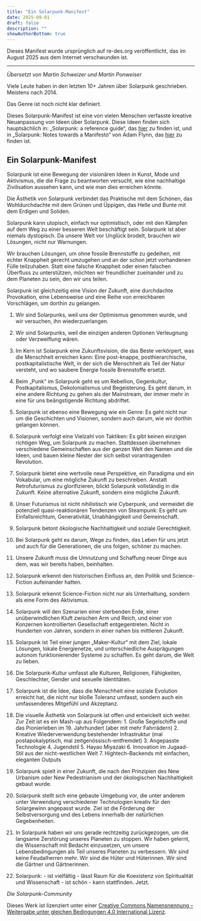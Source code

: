 ```yaml
---
title: "Ein Solarpunk-Manifest"
date: 2025-09-01
draft: false
description: ""
showAuthorBottom: true
---
```


Dieses Manifest wurde ursprünglich auf re-des.org veröffentlicht, das im August 2025 aus dem Internet verschwunden ist.

---

_Übersetzt von Martin Schweizer_ _und Martin Ponweiser_

Viele Leute haben in den letzten 10+ Jahren über Solarpunk geschrieben. Meistens nach 2014.

Das Genre ist noch nicht klar definiert.

Dieses Solarpunk-Manifest ist eine von vielen Menschen verfasste kreative Neuanpassung von Ideen über Solarpunk. Diese Ideen finden sich hauptsächlich in: „Solarpunk: a reference guide“, das [hier](https://medium.com/solarpunks/solarpunk-a-reference-guide-8bcf18871965) zu finden ist, und in „Solarpunk: Notes towards a Manifesto“ von Adam Flynn, das [hier](https://hieroglyph.asu.edu/2014/09/solarpunk-notes-toward-a-manifesto/) zu finden ist.

## Ein Solarpunk-Manifest

Solarpunk ist eine Bewegung der visionären Ideen in Kunst, Mode und Aktivismus, die die Frage zu beantworten versucht, wie eine nachhaltige Zivilisation aussehen kann, und wie man dies erreichen könnte.

Die Ästhetik von Solarpunk verbindet das Praktische mit dem Schönen, das Wohldurchdachte mit dem Grünen und Üppigen, das Helle und Bunte mit dem Erdigen und Soliden.

Solarpunk kann utopisch, einfach nur optimistisch, oder mit den Kämpfen auf dem Weg zu einer besseren Welt beschäftigt sein. Solarpunk ist aber niemals dystopisch. Da unsere Welt vor Unglück brodelt, brauchen wir Lösungen, nicht nur Warnungen.

Wir brauchen Lösungen, um ohne fossile Brennstoffe zu gedeihen, mit echter Knappheit gerecht umzugehen und an der schon jetzt vorhandenen Fülle teilzuhaben. Statt eine falsche Knappheit oder einen falschen Überfluss zu unterstützen, möchten wir freundlicher zueinander und zu dem Planeten zu sein, den wir uns teilen.

Solarpunk ist gleichzeitig eine Vision der Zukunft, eine durchdachte Provokation, eine Lebensweise und eine Reihe von erreichbaren Vorschlägen, um dorthin zu gelangen.

1.  Wir sind Solarpunks, weil uns der Optimismus genommen wurde, und wir versuchen, ihn wiederzuerlangen.
    
2.  Wir sind Solarpunks, weil die einzigen anderen Optionen Verleugnung oder Verzweiflung wären.
    
3.  Im Kern ist Solarpunk eine Zukunftsvision, die das Beste verkörpert, was die Menschheit erreichen kann: Eine post-knappe, posthierarchische, postkapitalistische Welt, in der sich die Menschheit als Teil der Natur versteht, und wo saubere Energie fossile Brennstoffe ersetzt.
    
4.  Beim „Punk“ im Solarpunk geht es um Rebellion, Gegenkultur, Postkapitalismus, Dekolonialismus und Begeisterung. Es geht darum, in eine andere Richtung zu gehen als der Mainstream, der immer mehr in eine für uns beängstigende Richtung abdriftet.
    
5.  Solarpunk ist ebenso eine Bewegung wie ein Genre: Es geht nicht nur um die Geschichten und Visionen, sondern auch darum, wie wir dorthin gelangen können.
    
6.  Solarpunk verfolgt eine Vielzahl von Taktiken: Es gibt keinen einzigen richtigen Weg, um Solarpunk zu machen. Stattdessen übernehmen verschiedene Gemeinschaften aus der ganzen Welt den Namen und die Ideen, und bauen kleine Nester der sich selbst vorantragenden Revolution.
    
7.  Solarpunk bietet eine wertvolle neue Perspektive, ein Paradigma und ein Vokabular, um eine mögliche Zukunft zu beschreiben. Anstatt Retrofuturismus zu glorifizieren, blickt Solarpunk vollständig in die Zukunft. Keine alternative Zukunft, sondern eine mögliche Zukunft.
    
8.  Unser Futurismus ist nicht nihilistisch wie Cyberpunk, und vermeidet die potenziell quasi-reaktionären Tendenzen von Steampunk: Es geht um Einfallsreichtum, Generativität, Unabhängigkeit und Gemeinschaft.
    
9.  Solarpunk betont ökologische Nachhaltigkeit und soziale Gerechtigkeit.
    
10.  Bei Solarpunk geht es darum, Wege zu finden, das Leben für uns jetzt und auch für die Generationen, die uns folgen, schöner zu machen.
    
11.  Unsere Zukunft muss die Umnutzung und Schaffung neuer Dinge aus dem, was wir bereits haben, beinhalten.
    
12.  Solarpunk erkennt den historischen Einfluss an, den Politik und Science-Fiction aufeinander hatten.
    
13.  Solarpunk erkennt Science-Fiction nicht nur als Unterhaltung, sondern als eine Form des Aktivismus.
    
14.  Solarpunk will den Szenarien einer sterbenden Erde, einer unüberwindlichen Kluft zwischen Arm und Reich, und einer von Konzernen kontrollierten Gesellschaft entgegentreten. Nicht in Hunderten von Jahren, sondern in einer nahen bis mittleren Zukunft.
    
15.  Solarpunk ist Teil einer jungen „Maker-Kultur“ mit dem Ziel, lokale Lösungen, lokale Energienetze, und unterschiedliche Ausprägungen autonom funktionierender Systeme zu schaffen. Es geht darum, die Welt zu lieben.
    
16.  Die Solarpunk-Kultur umfasst alle Kulturen, Religionen, Fähigkeiten, Geschlechter, Gender und sexuelle Identitäten.
    
17.  Solarpunk ist die Idee, dass die Menschheit eine soziale Evolution erreicht hat, die nicht nur bloße Toleranz umfasst, sondern auch ein umfassenderes Mitgefühl und Akzeptanz.
    
18.  Die visuelle Ästhetik von Solarpunk ist offen und entwickelt sich weiter. Zur Zeit ist es ein Mash-up aus Folgendem: 1. Große Segelschiffe und das Pionierleben im 19. Jahrhundert (aber mit mehr Fahrrädern) 2. Kreative Wiederverwendung bestehender Infrastruktur (mal postapokalyptisch, mal zeitgenössisch-entfremdet) 3. Angepasste Technologie 4. Jugendstil 5. Hayao Miyazaki 6. Innovation im Jugaad-Stil aus der nicht-westlichen Welt 7. Hightech-Backends mit einfachen, eleganten Outputs
    
19.  Solarpunk spielt in einer Zukunft, die nach den Prinzipien des New Urbanism oder New Pedestrianism und der ökologischen Nachhaltigkeit gebaut wurde.
    
20.  Solarpunk stellt sich eine gebaute Umgebung vor, die unter anderem unter Verwendung verschiedener Technologien kreativ für den Solargewinn angepasst wurde. Ziel ist die Förderung der Selbstversorgung und des Lebens innerhalb der natürlichen Gegebenheiten.
    
21.  In Solarpunk haben wir uns gerade rechtzeitig zurückgezogen, um die langsame Zerstörung unseres Planeten zu stoppen. Wir haben gelernt, die Wissenschaft mit Bedacht einzusetzen, um unsere Lebensbedingungen als Teil unseres Planeten zu verbessern. Wir sind keine Feudalherren mehr. Wir sind die Hüter und Hüterinnen. Wir sind die Gärtner und Gärtnerinnen.
    
22.  Solarpunk:
    - ist vielfältig
    - lässt Raum für die Koexistenz von Spiritualität und Wissenschaft
    - ist schön
    - kann stattfinden. Jetzt.
    

_Die Solarpunk-Community_

Dieses Werk ist lizenziert unter einer [Creative Commons Namensnennung – Weitergabe unter gleichen Bedingungen 4.0 International Lizenz](http://creativecommons.org/licenses/by-sa/4.0/).